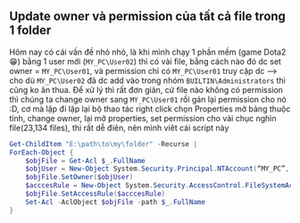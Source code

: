 ## Update owner và permission của tất cả file trong 1 folder

Hôm nay có cái vấn đề nhỏ nhỏ, là khi mình chạy 1 phần mềm (game Dota2 😁) bằng 1 user mới (`MY_PC\User02`) thì có vài file, bằng cách nào đó dc set owner = `MY_PC\User01`, và permission chỉ có `MY_PC\User01` truy cập dc --> cho dù `MY_PC\User02` đã dc add vào trong nhóm `BUILTIN\Administrators` thì cũng ko ăn thua. 
Để xử lý thì rất đơn giản, cứ file nào không có permission thì chúng ta change owner sang `MY_PC\User01` rồi gán lại permission cho nó :D, cơ mà lặp đi lặp lại bộ thao tác right click chọn Properties mở bảng thuộc tính, change owner, lại mở properties, set permission cho vài chục nghìn file(23,134 files), thì rất dễ điên, nên mình viêt cái script này 

```powershell 
Get-ChildItem "E:\path\to\my\folder" -Recurse | 
ForEach-Object {
    $objFile = Get-Acl $_.FullName
    $objUser = New-Object System.Security.Principal.NTAccount(“MY_PC”, “User02”)
    $objFile.SetOwner($objUser)
    $acccesRule = New-Object System.Security.AccessControl.FileSystemAccessRule("BUILTIN\Administrators", "FullControl", "Allow")
    $objFile.SetAccessRule($acccesRule)
    Set-Acl -AclObject $objFile -path $_.FullName
}
```

